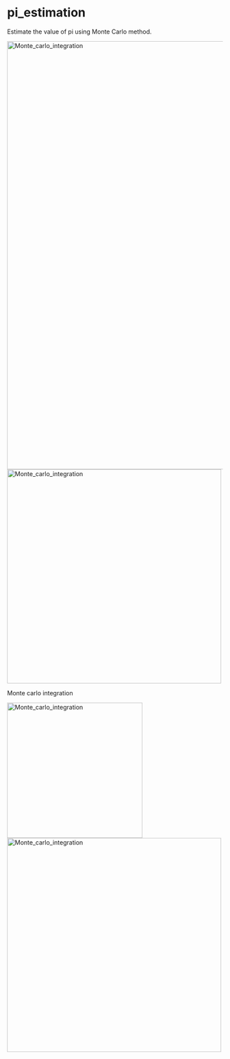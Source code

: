 # pi_estimation
Estimate the value of pi using Monte Carlo method.

<img width="1000" alt="Monte_carlo_integration" src="https://user-images.githubusercontent.com/53666707/171279601-724ecf76-f3ea-4865-902f-6b3c3e0fdb8e.gif">
<img width="500" alt="Monte_carlo_integration" src="https://user-images.githubusercontent.com/53666707/171278860-a6c23b65-fce6-4b6c-a9cb-703213a66c6f.png">

Monte carlo integration

<img width="316" alt="Monte_carlo_integration" src="https://user-images.githubusercontent.com/53666707/171277884-d6b372f5-5717-4e30-9003-18254f8ca902.png">
<img width="500" alt="Monte_carlo_integration" src="https://user-images.githubusercontent.com/53666707/171278680-f7b564dd-dcc6-42bf-a0b0-4f44ca7a1952.png">

